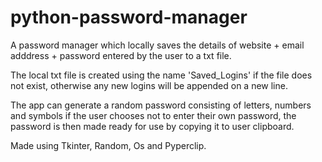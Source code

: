 # python-password-manager

A password manager which locally saves the details of website + email adddress + password entered by the user to a txt file.

The local txt file is created using the name 'Saved_Logins' if the file does not exist, otherwise any new logins will be appended on a new line.

The app can generate a random password consisting of letters, numbers and symbols if the user chooses not to enter their own password, the password is then made ready for use by copying it to user clipboard.

Made using Tkinter, Random, Os and Pyperclip.

